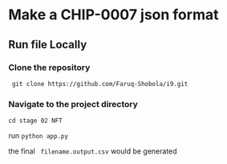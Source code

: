 # Make a CHIP-0007 json format
##  Run file Locally 

### Clone the repository
``` git clone https://github.com/Faruq-Shobola/i9.git```

### Navigate to the project directory

``` cd stage 02 NFT ```

run ``` python app.py ```

the final ``` filename.output.csv``` would be generated
